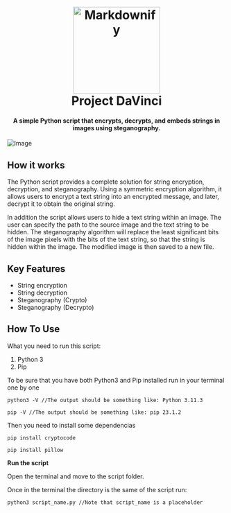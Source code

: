 <h1 align="center">
  <br>
  <a><img src="https://icons-for-free.com/iconfiles/png/512/super+tiny+icons+python-1324450764865983278.png" alt="Markdownify" width="200"></a>
  <br>
  Project DaVinci
  <br>
</h1>

<h4 align="center">A simple Python script that encrypts, decrypts, and embeds strings in images using steganography.</h4>

<!-- 
<p align="center">
  <a href="https://badge.fury.io/js/electron-markdownify">
    <img src="https://badge.fury.io/js/electron-markdownify.svg"
         alt="Gitter">
  </a>
  <a href="https://gitter.im/amitmerchant1990/electron-markdownify"><img src="https://badges.gitter.im/amitmerchant1990/electron-markdownify.svg"></a>
  <a href="https://saythanks.io/to/bullredeyes@gmail.com">
      <img src="https://img.shields.io/badge/SayThanks.io-%E2%98%BC-1EAEDB.svg">
  </a>
  <a href="https://www.paypal.me/AmitMerchant">
    <img src="https://img.shields.io/badge/$-donate-ff69b4.svg?maxAge=2592000&amp;style=flat">
  </a>
</p>

<p align="center">
  <a href="#key-features">Key Features</a> •
  <a href="#how-to-use">How To Use</a> •
  <a href="#download">Download</a> •
  <a href="#credits">Credits</a> •
  <a href="#related">Related</a> •
  <a href="#license">License</a>
</p>
-->

![Image](https://res.cloudinary.com/maltob03/image/upload/v1684598956/Screenshot_2023-05-20_alle_18.02.22_gezcxt.png)
## How it works

The Python script provides a complete solution for string encryption, decryption, and steganography. Using a symmetric encryption algorithm, it allows users to encrypt a text string into an encrypted message, and later, decrypt it to obtain the original string.

In addition the script allows users to hide a text string within an image. The user can specify the path to the source image and the text string to be hidden. The steganography algorithm will replace the least significant bits of the image pixels with the bits of the text string, so that the string is hidden within the image. The modified image is then saved to a new file.


## Key Features

* String encryption
* String decryption
* Steganography (Crypto) 
* Steganography (Decrypto) 



## How To Use

What you need to run this script:

1. Python 3
2. Pip

To be sure that you have both Python3 and Pip installed run in your terminal one by one


```
python3 -V //The output should be something like: Python 3.11.3

pip -V //The output should be something like: pip 23.1.2
```

Then you need to install some dependencias

```
pip install cryptocode
```
```
pip install pillow
```

**Run the script**

Open the terminal and move to the script folder.

Once in the terminal the directory is the same of the script run:

```
python3 script_name.py //Note that script_name is a placeholder
```








